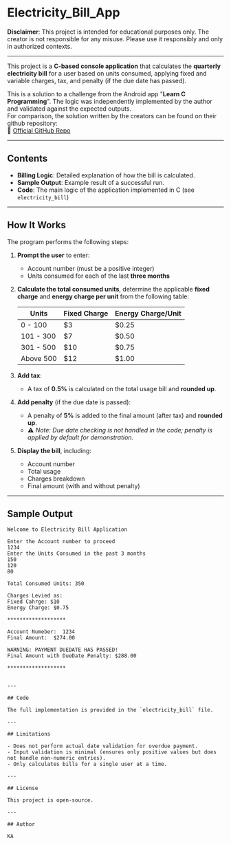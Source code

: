 # Electricity_Bill_App

**Disclaimer**: This project is intended for educational purposes only. The creator is not responsible for any misuse. Please use it responsibly and only in authorized contexts.

---

This project is a **C-based console application** that calculates the **quarterly electricity bill** for a user based on units consumed, applying fixed and variable charges, tax, and penalty (if the due date has passed).

This is a solution to a challenge from the Android app "**Learn C Programming**". The logic was independently implemented by the author and validated against the expected outputs.  
For comparison, the solution written by the creators can be found on their github repository:  
🔗 [Official GitHub Repo](https://github.com/coding-cx/electricity_bill_calculator)

---

## Contents
- **Billing Logic**: Detailed explanation of how the bill is calculated.
- **Sample Output**: Example result of a successful run.
- **Code**: The main logic of the application implemented in C (see `electricity_bill`)
---

## How It Works

The program performs the following steps:

1. **Prompt the user** to enter:
   - Account number (must be a positive integer)
   - Units consumed for each of the last **three months**

2. **Calculate the total consumed units**, determine the applicable **fixed charge** and **energy charge per unit** from the following table:

   | Units       | Fixed Charge | Energy Charge/Unit |
   |-------------|--------------|---------------------|
   | 0 - 100     | $3           | $0.25               |
   | 101 - 300   | $7           | $0.50               |
   | 301 - 500   | $10          | $0.75               |
   | Above 500   | $12          | $1.00               |

3. **Add tax**:  
   - A tax of **0.5%** is calculated on the total usage bill and **rounded up**.

4. **Add penalty** (if the due date is passed):  
   - A penalty of **5%** is added to the final amount (after tax) and **rounded up**.
   - ⚠️ *Note: Due date checking is not handled in the code; penalty is applied by default for demonstration.*

5. **Display the bill**, including:
   - Account number
   - Total usage
   - Charges breakdown
   - Final amount (with and without penalty)

---

## Sample Output

```text
Welcome to Electricity Bill Application

Enter the Account number to proceed 
1234
Enter the Units Consumed in the past 3 months 
150
120
80

Total Consumed Units: 350

Charges Levied as: 
Fixed Cahrge: $10 
Energy Charge: $0.75

*******************

Account Numeber:  1234
Final Amount:  $274.00

WARNING: PAYMENT DUEDATE HAS PASSED!
Final Amount with DueDate Penalty: $288.00

*******************


---

## Code

The full implementation is provided in the `electricity_bill` file.

---

## Limitations

- Does not perform actual date validation for overdue payment.
- Input validation is minimal (ensures only positive values but does not handle non-numeric entries).
- Only calculates bills for a single user at a time.

---

## License

This project is open-source.

---

## Author

KA
